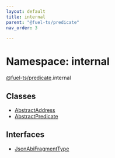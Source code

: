 ```yaml
---
layout: default
title: internal
parent: "@fuel-ts/predicate"
nav_order: 3

---
```


# Namespace: internal

[@fuel-ts/predicate](../index.md).internal

## Classes

- [AbstractAddress](../classes/internal-AbstractAddress.md)
- [AbstractPredicate](../classes/internal-AbstractPredicate.md)

## Interfaces

- [JsonAbiFragmentType](../interfaces/internal-JsonAbiFragmentType.md)
